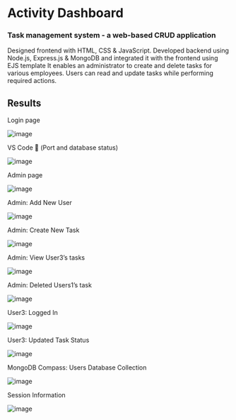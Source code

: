 # Activity Dashboard

### Task management system - a web-based CRUD application


Designed frontend with HTML, CSS & JavaScript. Developed backend using Node.js, Express.js & MongoDB and integrated it with the frontend using EJS template
It enables an administrator to create and delete tasks for various employees. Users can read and update tasks while performing required actions.

## Results
Login page

![image](https://github.com/y-archi/Activity_Dashboard/assets/112324420/5c25adb6-4a95-4775-8c5f-88b7c7893ac1)

VS Code  (Port and database status)

![image](https://github.com/y-archi/Activity_Dashboard/assets/112324420/20d617e7-b9da-43a1-9a9a-95015a8b12e5)

Admin page

![image](https://github.com/y-archi/Activity_Dashboard/assets/112324420/259b7326-4846-4e7a-9a74-0506dad6fb5f)

Admin: Add New User

![image](https://github.com/y-archi/Activity_Dashboard/assets/112324420/bcad9324-f64f-4726-914e-0682303b284c)

Admin: Create New Task

![image](https://github.com/y-archi/Activity_Dashboard/assets/112324420/680bab72-614d-4254-9482-88bb78810c49)

Admin: View User3’s tasks

![image](https://github.com/y-archi/Activity_Dashboard/assets/112324420/b0160bcd-9d28-475c-840e-5a5da8e9fa07)

Admin: Deleted Users1’s task

![image](https://github.com/y-archi/Activity_Dashboard/assets/112324420/49065521-4b92-4c75-9bd3-daacc8eb2b4e)

User3: Logged In

![image](https://github.com/y-archi/Activity_Dashboard/assets/112324420/68a7bd8e-f05e-4d5e-887e-c2064a3977fe)

User3: Updated Task Status

![image](https://github.com/y-archi/Activity_Dashboard/assets/112324420/d258ed4c-26d9-4e07-b97c-f79d20e6671c)

MongoDB Compass: Users Database Collection

![image](https://github.com/y-archi/Activity_Dashboard/assets/112324420/d617ef13-6bfc-44e3-a599-725fa80214d9)

Session Information

![image](https://github.com/y-archi/Activity_Dashboard/assets/112324420/f4184bb5-3f73-47cf-9621-82085d74a68a)
